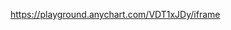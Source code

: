 <iframe id="dlz" ref="DLZ" :src="'/medien/thk/fdm_sunburst/index.html'" style="position:fixed; top:0; left:0; bottom:0; right:0; width:100%; height:100%; border:none; margin:0; padding:0; overflow:hidden; z-index:999999;"></iframe>

https://playground.anychart.com/VDT1xJDy/iframe